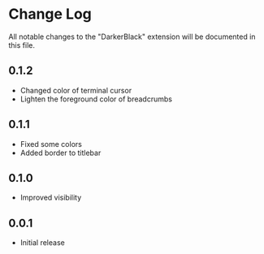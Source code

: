 # Change Log

All notable changes to the "DarkerBlack" extension will be documented in this file.

## 0.1.2
- Changed color of terminal cursor
- Lighten the foreground color of breadcrumbs

## 0.1.1
- Fixed some colors
- Added border to titlebar

## 0.1.0
- Improved visibility

## 0.0.1

- Initial release

